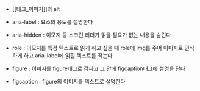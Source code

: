 - [[태그_이미지]]의 alt

- aria-label : 요소의 용도를 설명한다
- aria-hidden : 이모지 등 스크린 리더가 읽을 필요가 없는 내용을 숨긴다
- role : 이모지를 특정 텍스트로 읽게 하고 싶을 때 role에 img를 주어 이미지로 인식하게 하고 aria-label에 읽힐 텍스트를 적는다
- figure : 이미지를 figure태그로 감싸고 그 안에 figcaption태그에 설명을 단다
- figcaption : figure의 이미지를 텍스트로 설명한다